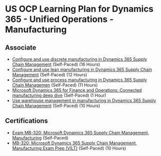 # US OCP Learning Plan for Dynamics 365 - Unified Operations - Manufacturing

## Associate

* [Configure and use discrete manufacturing in Dynamics 365 Supply Chain Management](https://docs.microsoft.com/en-us/learn/paths/configure-use-discrete-manufacturing-dyn365-supply-chain-mgmt/) (Self-Paced) (16 Hours)
* [Configure and use lean manufacturing in Dynamics 365 Supply Chain Management](https://docs.microsoft.com/en-us/learn/paths/configure-use-lean-manufacturing-dyn365-supply-chain-mgmt/) (Self-Paced) (12 Hours)
* [Configure and use process manufacturing in Dynamics 365 Supply Chain Managemen](https://docs.microsoft.com/en-us/learn/paths/configure-use-process-manufacturing-dyn365-supply-chain-mgmt/) (Self-Paced) (11 Hours)
* [Microsoft Dynamics 365 for Finance and Operations: Connected manufacturing deep dive](https://www.youtube.com/watch?v=9IcMmeVerLA) (Self-Paced) (1 Hour)
* [Use warehouse management in manufacturing in Dynamics 365 Supply Chain Management](https://docs.microsoft.com/en-us/learn/paths/use-warehouse-manufacturing-dyn365-supply-chain-mgmt/) (Self-Paced) (10 Hours)

## Certifications

* [Exam MB-320: Microsoft Dynamics 365 Supply Chain Management, Manufacturing](https://docs.microsoft.com/en-us/learn/certifications/exams/mb-320) (Self-Paced)
* [MB-320: Microsoft Dynamics 365 Supply Chain Management, Manufacturing Exam Prep (VILT)](https://partner.microsoft.com/en-us/training/assets/collection/mb-320-microsoft-dynamics-365-supply-chain-management-manufacturing#/) (Self-Paced) (10 Hours)
